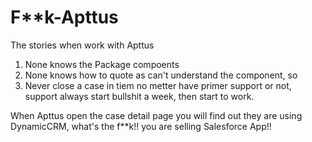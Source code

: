 # F**k-Apttus
The stories when work with Apttus

1. None knows the Package compoents
1. None knows how to quote as can't understand the component, so
1. Never close a case in tiem no metter have primer support or not, support always start bullshit a week, then start to work.

When Apttus open the case detail page you will find out they are using DynamicCRM, what's the f**k!! you are selling Salesforce App!!
